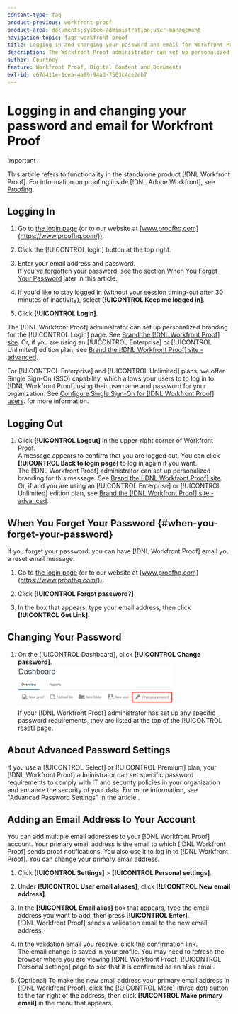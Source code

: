 ```yaml
---
content-type: faq
product-previous: workfront-proof
product-area: documents;system-administration;user-management
navigation-topic: faqs-workfront-proof
title: Logging in and changing your password and email for Workfront Proof
description: The Workfront Proof administrator can set up personalized branding for the Login page. See Brand the Workfront Proof site. Or, if you are using an Enterprise or Unlimited edition plan, see Brand the Workfront Proof site - advanced .
author: Courtney
feature: Workfront Proof, Digital Content and Documents
exl-id: c67d411e-1cea-4a89-94a3-7503c4ce2eb7
---
```

# Logging in and changing your password and email for Workfront Proof

>[!IMPORTANT]
>
>This article refers to functionality in the standalone product [!DNL Workfront Proof]. For information on proofing inside [!DNL Adobe Workfront], see [Proofing](../../../review-and-approve-work/proofing/proofing.md).

## Logging In

1. Go to [the login page](https://www.proofhq.com/login) (or to our website at  [www.proofhq.com](https://www.proofhq.com/)).

1. Click the [!UICONTROL login] button at the top right.
1. Enter your email address and password.\
   If you've forgotten your password, see the section  [When You Forget Your Password](#when-you-forget-your-password) later in this article.

1. If you'd like to stay logged in (without your session timing-out after 30 minutes of inactivity), select **[!UICONTROL Keep me logged in]**.
1. Click **[!UICONTROL Login]**.

The [!DNL Workfront Proof] administrator can set up personalized branding for the [!UICONTROL Login] page. See [Brand the [!DNL Workfront Proof] site](../../../workfront-proof/wp-acct-admin/branding/brand-wp-site.md). Or, if you are using an [!UICONTROL Enterprise] or [!UICONTROL Unlimited] edition plan, see  [Brand the [!DNL Workfront Proof] site - advanced](../../../workfront-proof/wp-acct-admin/branding/brand-wp-site-advanced.md).

For [!UICONTROL Enterprise] and [!UICONTROL Unlimited] plans, we offer Single Sign-On (SSO) capability, which allows your users to to log in to [!DNL Workfront Proof] using their username and password for your organization. See [Configure Single Sign-On for [!DNL Workfront Proof] users](../../../workfront-proof/wp-acct-admin/account-settings/configure-sso-for-wp-users.md). for more information.

## Logging Out

1. Click **[!UICONTROL Logout]** in the upper-right corner of Workfront Proof.\
   A message appears to confirm that you are logged out. You can click **[!UICONTROL Back to login page]** to log in again if you want.\
   The [!DNL Workfront Proof] administrator can set up personalized branding for this message. See [Brand the [!DNL Workfront Proof] site](../../../workfront-proof/wp-acct-admin/branding/brand-wp-site.md). Or, if and you are using an [!UICONTROL Enterprise] or [!UICONTROL Unlimited] edition plan, see  [Brand the [!DNL Workfront Proof] site - advanced](../../../workfront-proof/wp-acct-admin/branding/brand-wp-site-advanced.md).

## When You Forget Your Password {#when-you-forget-your-password}

If you forget your password, you can have [!DNL Workfront Proof] email you a reset email message.

1. Go to [the login page](https://www.proofhq.com/login) (or to our website at  [www.proofhq.com](https://www.proofhq.com/)).

1. Click **[!UICONTROL Forgot password?]**
1. In the box that appears, type your email address, then click **[!UICONTROL Get Link]**.

## Changing Your Password

1. On the [!UICONTROL Dashboard], click **[!UICONTROL Change password]**.\
   ![Change_passowrd.png](assets/change-passowrd-350x95.png)\
   If your [!DNL Workfront Proof] administrator has set up any specific password requirements, they are listed at the top of the [!UICONTROL reset] page.

## About Advanced Password Settings

If you use a [!UICONTROL Select] or [!UICONTROL Premium] plan, your [!DNL Workfront Proof] administrator can set specific password requirements to comply with IT and security policies in your organization and enhance the security of your data. For more information, see "Advanced Password Settings" in the article .

## Adding an Email Address to Your Account

You can add multiple email addresses to your [!DNL Workfront Proof] account. Your primary email address is the email to which [!DNL Workfront Proof] sends proof notifications. You also use it to log in to [!DNL Workfront Proof]. You can change your primary email address.

1. Click **[!UICONTROL Settings]** > **[!UICONTROL Personal settings]**.

1. Under **[!UICONTROL User email aliases]**, click **[!UICONTROL New email address]**.

1. In the **[!UICONTROL Email alias]** box that appears, type the email address you want to add, then press **[!UICONTROL Enter]**.\
   [!DNL Workfront Proof] sends a validation email to the new email address.

1. In the validation email you receive, click the confirmation link.\
   The email change is saved in your profile. You may need to refresh the browser where you are viewing [!DNL Workfront Proof] [!UICONTROL Personal settings] page to see that it is confirmed as an alias email.
1. (Optional) To make the new email address your primary email address in [!DNL Workfront Proof], click the [!UICONTROL More] (three dot) button to the far-right of the address, then click **[!UICONTROL Make primary email]** in the menu that appears.
